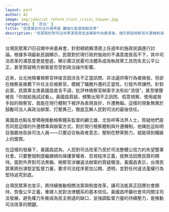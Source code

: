 ```yaml
---
layout: post
author: AI
image: img/judicial_reform_trust_crisis_taiwan.jpg
categories: [ '政治' ]
title: "民眾黨批司法升遷黑箱 籲強化監督推動改革"
description: "民眾黨針對司法改革滿意度低迷舉辦中央委員會，強烈質疑檢察官升遷機制淪為政治工具，引發社會不信任。黃國昌直指司法黑箱與官官相護問題，呼籲強化監督推動法制改革，重建司法公信。"
---
```

台灣民眾黨21日召開中央委員會，針對總統賴清德上任週年的施政民調進行討論。根據多項最新民調顯示，民眾對於現行政府施政的不滿意度居高不下，其中司法改革的滿意度更是墊底，顯示廣泛民憂司法體系成為執政黨工具而失去公平公正，甚至質疑檢方辦案是否受到政治操作影響。

近來，台北地檢署檢察官林俊言因涉及不正當訊問、非法逼供等行為被揭發，但卻在檢察長推薦下升任主任檢察官，模糊了職務升遷的正當性，引發外界譁然。針對此案，民眾黨主席黃國昌直言不諱，批評林檢察官辦案手法有如“流氓”，甚至嗆聲被告「你就給我試試看」。黃國昌質疑，頻繁出現不正訊問、假意視察、使用威脅手段的檢察官，竟能在現行體制下被評為表現良好，升遷無礙。這樣的現象無異於鼓勵司法人員政治辦案、打壓異己，徹底瓦解人民對司法的最後信任。

黃國昌也點名曾積極推動檢察體系監督的顧立雄、尤伯祥等法界人士，質疑他們是否同意這樣的升遷標準與辦案方式。對於現行檢察體制與升遷機制，他痛批這和明目張膽地告訴司法人員——只要迎合執政者意志，壓制在野黨勢力，就能得到職級上的獎賞。

在這樣的發展下，黃國昌認為，人民對司法改革乃至於司法整體公信力的失望壟罩社會。只要整個制度繼續傾向保護掌權者、忽視程序正義，就無法回應民眾的期待。面對外界對司法黑箱、檢察官涉嫌違法辦案的質疑聲浪，黃國昌表示，台灣民眾黨將扮演堅定監督力量，要求司法程序更加公開、透明，並對任何違法濫權行為堅持追究到底。

台灣民眾黨也宣示，將持續推動相關法案與制度改革，讓司法能真正回應社會期待，恢復公平正義，重建人民對法律體系的基本信任。黃國昌呼籲社會共同關注司法發展，避免權力失衡成為民主倒退的缺口，並強調監督力量的持續壓力，是推動司法改革的關鍵。